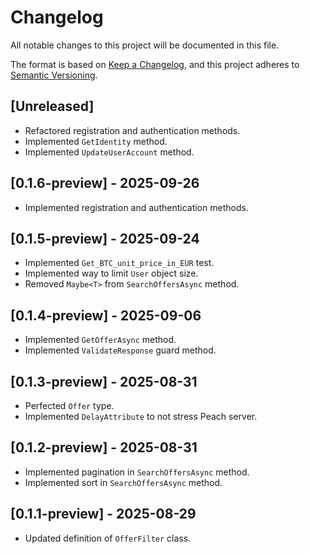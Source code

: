 # Changelog

All notable changes to this project will be documented in this file.

The format is based on [Keep a Changelog](https://keepachangelog.com/en/1.0.0/),
and this project adheres to [Semantic Versioning](https://semver.org/spec/v2.0.0.html).

## [Unreleased]

- Refactored registration and authentication methods.
- Implemented `GetIdentity` method.
- Implemented `UpdateUserAccount` method.

## [0.1.6-preview] - 2025-09-26

- Implemented registration and authentication methods.

## [0.1.5-preview] - 2025-09-24

- Implemented `Get_BTC_unit_price_in_EUR` test.
- Implemented way to limit `User` object size.
- Removed `Maybe<T>` from `SearchOffersAsync` method.

## [0.1.4-preview] - 2025-09-06

- Implemented `GetOfferAsync` method.
- Implemented `ValidateResponse` guard method.

## [0.1.3-preview] - 2025-08-31

- Perfected `Offer` type.
- Implemented `DelayAttribute` to not stress Peach server.

## [0.1.2-preview] - 2025-08-31

- Implemented pagination in `SearchOffersAsync` method.
- Implemented sort in `SearchOffersAsync` method.

## [0.1.1-preview] - 2025-08-29

- Updated definition of `OfferFilter` class.
